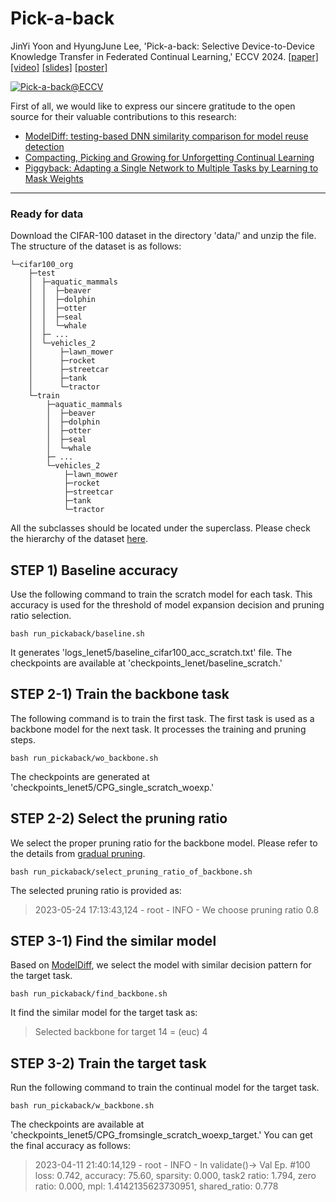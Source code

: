 # Pick-a-back
JinYi Yoon and HyungJune Lee, 'Pick-a-back: Selective Device-to-Device Knowledge Transfer in Federated Continual Learning,' ECCV 2024.
[\[paper\]](https://www.ecva.net/papers/eccv_2024/papers_ECCV/papers/07822.pdf) [\[video\]](https://youtu.be/KJjeqd-_7GI) [\[slides\]](https://eccv.ecva.net/media/eccv-2024/Slides/2318_r6uBoFP.pdf) [\[poster\]](https://eccv.ecva.net/media/PosterPDFs/ECCV%202024/2318.png?t=1727379515.5465474)

[![Pick-a-back@ECCV](http://img.youtube.com/vi/KJjeqd-_7GI/0.jpg)](https://youtu.be/KJjeqd-_7GI)

First of all, we would like to express our sincere gratitude to the open source for their valuable contributions to this research:
* [ModelDiff: testing-based DNN similarity comparison for model reuse detection](https://github.com/MadryLab/modeldiff)
* [Compacting, Picking and Growing for Unforgetting Continual Learning](https://github.com/ivclab/CPG)
* [Piggyback: Adapting a Single Network to Multiple Tasks by Learning to Mask Weights](https://github.com/arunmallya/piggyback)

---

### Ready for data
Download the CIFAR-100 dataset in the directory 'data/' and unzip the file. The structure of the dataset is as follows:
```
└─cifar100_org
    ├─test
    │  ├─aquatic_mammals
    │  │  ├─beaver
    │  │  ├─dolphin
    │  │  ├─otter
    │  │  ├─seal
    │  │  └─whale
    │  ├─ ...
    │  └─vehicles_2
    │      ├─lawn_mower
    │      ├─rocket
    │      ├─streetcar
    │      ├─tank
    │      └─tractor
    └─train
        ├─aquatic_mammals
        │  ├─beaver
        │  ├─dolphin
        │  ├─otter
        │  ├─seal
        │  └─whale
        ├─ ...
        └─vehicles_2
            ├─lawn_mower
            ├─rocket
            ├─streetcar
            ├─tank
            └─tractor
```
All the subclasses should be located under the superclass. Please check the hierarchy of the dataset [here](https://www.cs.toronto.edu/~kriz/cifar.html).

## STEP 1) Baseline accuracy
Use the following command to train the scratch model for each task. This accuracy is used for the threshold of model expansion decision and pruning ratio selection.
```console
bash run_pickaback/baseline.sh
```
It generates 'logs_lenet5/baseline_cifar100_acc_scratch.txt' file. The checkpoints are available at 'checkpoints_lenet/baseline_scratch.'

## STEP 2-1) Train the backbone task
The following command is to train the first task. The first task is used as a backbone model for the next task. It processes the training and pruning steps.
```console
bash run_pickaback/wo_backbone.sh
```
The checkpoints are generated at 'checkpoints_lenet5/CPG_single_scratch_woexp.'


## STEP 2-2) Select the pruning ratio
We select the proper pruning ratio for the backbone model. Please refer to the details from [gradual pruning](https://arxiv.org/abs/1710.01878).
```console
bash run_pickaback/select_pruning_ratio_of_backbone.sh
```
The selected pruning ratio is provided as:
> 2023-05-24 17:13:43,124 - root - INFO - We choose pruning ratio 0.8


## STEP 3-1) Find the similar model
Based on [ModelDiff](https://dl.acm.org/doi/abs/10.1145/3460319.3464816), we select the model with similar decision pattern for the target task.
```console
bash run_pickaback/find_backbone.sh
```
It find the similar model for the target task as:
> Selected backbone for target 14 = (euc) 4


## STEP 3-2) Train the target task
Run the following command to train the continual model for the target task.
```console
bash run_pickaback/w_backbone.sh
```
The checkpoints are available at 'checkpoints_lenet5/CPG_fromsingle_scratch_woexp_target.' You can get the final accuracy as follows:
> 2023-04-11 21:40:14,129 - root - INFO - In validate()-> Val Ep. #100 loss: 0.742, accuracy: 75.60, sparsity: 0.000, task2 ratio: 1.794, zero ratio: 0.000, mpl: 1.4142135623730951, shared_ratio: 0.778
